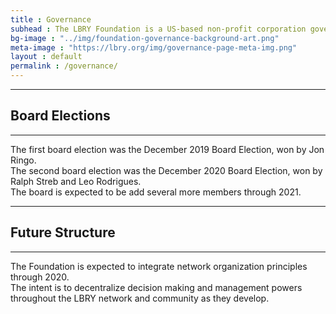 ```yaml
---
title : Governance
subhead : The LBRY Foundation is a US-based non-profit corporation governed by a board of directors 🏛️
bg-image : "../img/foundation-governance-background-art.png"
meta-image : "https://lbry.org/img/governance-page-meta-img.png"
layout : default
permalink : /governance/
---
```


------------------
## Board Elections
------------------

The first board election was the December 2019 Board Election, won by Jon Ringo.<br>
The second board election was the December 2020 Board Election, won by Ralph Streb and Leo Rodrigues.<br>
The board is expected to be add several more members through 2021.<br>

-------------------
## Future Structure
-------------------

The Foundation is expected to integrate network organization principles through 2020. <br>
The intent is to decentralize decision making and management powers throughout the LBRY network and community as they develop. <br>
